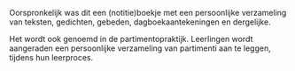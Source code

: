 Oorspronkelijk was dit een (notitie)boekje met een persoonlijke verzameling van teksten, gedichten, gebeden, dagboekaantekeningen en dergelijke. 

Het wordt ook genoemd in de partimentopraktijk. Leerlingen wordt aangeraden een persoonlijke verzameling van partimenti aan te leggen, tijdens hun leerproces.
